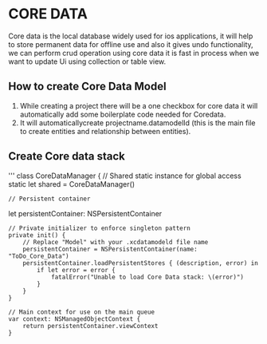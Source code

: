 
# CORE DATA

Core data is the local database widely used for ios applications, it will help to store permanent data for offline use and also it gives undo functionality, we can perform crud operation using core data it is fast in process when we want to update Ui using collection or table view.

## How to create Core Data Model

1. While creating a project there will be a one checkbox for core data it will automatically add some boilerplate code needed for Coredata.
2. It will automaticallycreate projectname.datamodelId (this is the main file to create entities and relationship between entities).

## Create Core data stack

''' 
class CoreDataManager {
    // Shared static instance for global access
    static let shared = CoreDataManager()

    // Persistent container
  let persistentContainer: NSPersistentContainer

    // Private initializer to enforce singleton pattern
    private init() {
        // Replace "Model" with your .xcdatamodeld file name
        persistentContainer = NSPersistentContainer(name: "ToDo_Core_Data")
        persistentContainer.loadPersistentStores { (description, error) in
            if let error = error {
                fatalError("Unable to load Core Data stack: \(error)")
            }
        }
    }

    // Main context for use on the main queue
    var context: NSManagedObjectContext {
        return persistentContainer.viewContext
    }

    // Function to save context
    func saveContext() {
        let context = persistentContainer.viewContext
        if context.hasChanges {
            do {
                try context.save()
            } catch {
                print("Error saving context: \(error.localizedDescription)")
            }
        }
    }
}
'''

1. Initialize the persistentcontainer 
    The persistent container handles the creation of the Core Data stack and is designed to be easily subclassed to add additional app-specific methods to the base Core Data functionality. Once initialized, the persistent container instance provides access to the managed object context.
2. core data method require the manage object context as an argument
    apps are not directly interact with the persistent stores 
   manage object context works as an intermediateder which hold value for temporary basis until save is not called
3. Getting an entity description
    
   
